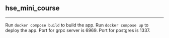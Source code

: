 ## hse_mini_course

----

Run `docker compose build` to build the app.
Run `docker compose up` to deploy the app.
Port for grpc server is 6969.
Port for postgres is 1337.

